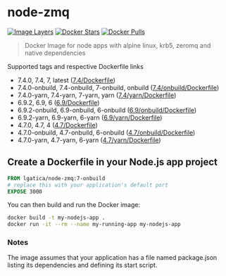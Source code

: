 # node-zmq

[![Image Layers](https://images.microbadger.com/badges/image/lgatica/node-zmq.svg)](http://microbadger.com/images/lgatica/node-zmq)
[![Docker Stars](https://img.shields.io/docker/stars/lgatica/node-zmq.svg)](https://hub.docker.com/r/lgatica/node-zmq/)
[![Docker Pulls](https://img.shields.io/docker/pulls/lgatica/node-zmq.svg)](https://hub.docker.com/r/lgatica/node-zmq/)

> Docker Image for node apps with alpine linux, krb5, zeromq and native dependencies

Supported tags and respective Dockerfile links

- 7.4.0, 7.4, 7, latest ([7.4/Dockerfile](https://github.com/lgaticaq/node-zmq/blob/master/7.4.0/Dockerfile))
- 7.4.0-onbuild, 7.4-onbuild, 7-onbuild, onbuild ([7.4/onbuild/Dockerfile](https://github.com/lgaticaq/node-zmq/blob/master/7.4.0/onbuild/Dockerfile))
- 7.4.0-yarn, 7.4-yarn, 7-yarn, yarn ([7.4/yarn/Dockerfile](https://github.com/lgaticaq/node-zmq/blob/master/7.4.0/yarn/Dockerfile))
- 6.9.2, 6.9, 6 ([6.9/Dockerfile](https://github.com/lgaticaq/node-zmq/blob/master/6.9.2/Dockerfile))
- 6.9.2-onbuild, 6.9-onbuild, 6-onbuild ([6.9/onbuild/Dockerfile](https://github.com/lgaticaq/node-zmq/blob/master/6.9.2/onbuild/Dockerfile))
- 6.9.2-yarn, 6.9-yarn, 6-yarn ([6.9/yarn/Dockerfile](https://github.com/lgaticaq/node-zmq/blob/master/6.9.2/yarn/Dockerfile))
- 4.7.0, 4.7, 4 ([4.7/Dockerfile](https://github.com/lgaticaq/node-zmq/blob/master/4.7.0/Dockerfile))
- 4.7.0-onbuild, 4.7-onbuild, 6-onbuild ([4.7/onbuild/Dockerfile](https://github.com/lgaticaq/node-zmq/blob/master/4.7.0/onbuild/Dockerfile))
- 4.7.0-yarn, 4.7-yarn, 6-yarn ([4.7/yarn/Dockerfile](https://github.com/lgaticaq/node-zmq/blob/master/4.7.0/yarn/Dockerfile))

## Create a Dockerfile in your Node.js app project
```dockerfile
FROM lgatica/node-zmq:7-onbuild
# replace this with your application's default port
EXPOSE 3000
```

You can then build and run the Docker image:

```bash
docker build -t my-nodejs-app .
docker run -it --rm --name my-running-app my-nodejs-app
```

### Notes
The image assumes that your application has a file named package.json listing its dependencies and defining its start script.
